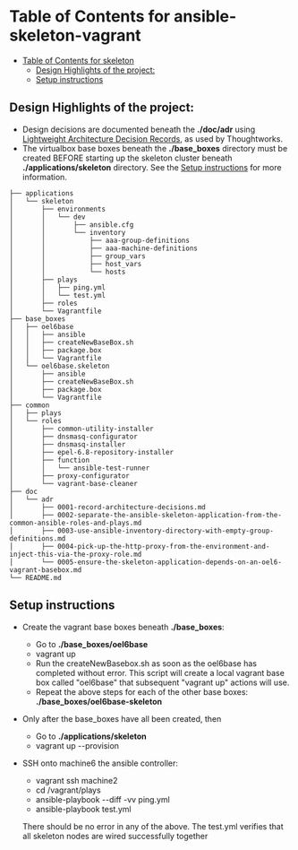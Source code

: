 Table of Contents for ansible-skeleton-vagrant
=================

   * [Table of Contents for skeleton](#table-of-contents-for-skeleton-skeleton)
      * [Design Highlights of the project:](#design-highlights-of-the-project)
      * [Setup instructions](#setup-instructions)


## Design Highlights of the project:
* Design decisions are documented beneath the **./doc/adr** using [Lightweight Architecture Decision Records](https://www.thoughtworks.com/radar/techniques/lightweight-architecture-decision-records), as used by Thoughtworks.
* The virtualbox base boxes beneath the **./base\_boxes** directory must be created BEFORE starting up the skeleton cluster beneath **./applications/skeleton** directory.  See the [Setup instructions](#setup-instructions) for more information. 

```
├── applications
│   └── skeleton
│       ├── environments
│       │   └── dev
│       │       ├── ansible.cfg
│       │       └── inventory
│       │           ├── aaa-group-definitions
│       │           ├── aaa-machine-definitions
│       │           ├── group_vars
│       │           ├── host_vars
│       │           └── hosts
│       ├── plays
│       │   ├── ping.yml
│       │   └── test.yml
│       ├── roles
│       └── Vagrantfile
├── base_boxes
│   ├── oel6base
│   │   ├── ansible
│   │   ├── createNewBaseBox.sh
│   │   ├── package.box
│   │   └── Vagrantfile
│   └── oel6base.skeleton
│       ├── ansible
│       ├── createNewBaseBox.sh
│       ├── package.box
│       └── Vagrantfile
├── common
│   ├── plays
│   └── roles
│       ├── common-utility-installer
│       ├── dnsmasq-configurator
│       ├── dnsmasq-installer
│       ├── epel-6.8-repository-installer
│       ├── function
│       │   └── ansible-test-runner
│       ├── proxy-configurator
│       └── vagrant-base-cleaner
├── doc
│   └── adr
│       ├── 0001-record-architecture-decisions.md
│       ├── 0002-separate-the-ansible-skeleton-application-from-the-common-ansible-roles-and-plays.md
│       ├── 0003-use-ansible-inventory-directory-with-empty-group-definitions.md
│       ├── 0004-pick-up-the-http-proxy-from-the-environment-and-inject-this-via-the-proxy-role.md
│       └── 0005-ensure-the-skeleton-application-depends-on-an-oel6-vagrant-basebox.md
└── README.md
```

## Setup instructions
* Create the vagrant base boxes beneath **./base\_boxes**:
    * Go to **./base\_boxes/oel6base**
    * vagrant up
    * Run the createNewBasebox.sh as soon as the oel6base has completed without error.  This script will create a local vagrant base box called "oel6base" that subsequent "vagrant up" actions will use.  
    * Repeat the above steps for each of the other base boxes:  **./base\_boxes/oel6base-skeleton**

* Only after the base_boxes have all been created, then 
    * Go to **./applications/skeleton**
    * vagrant up --provision

* SSH onto machine6 the ansible controller:
    * vagrant ssh machine2
    * cd /vagrant/plays
    * ansible-playbook --diff -vv ping.yml
    * ansible-playbook test.yml

    There should be no error in any of the above.  The test.yml verifies that all skeleton nodes are wired successfully together

